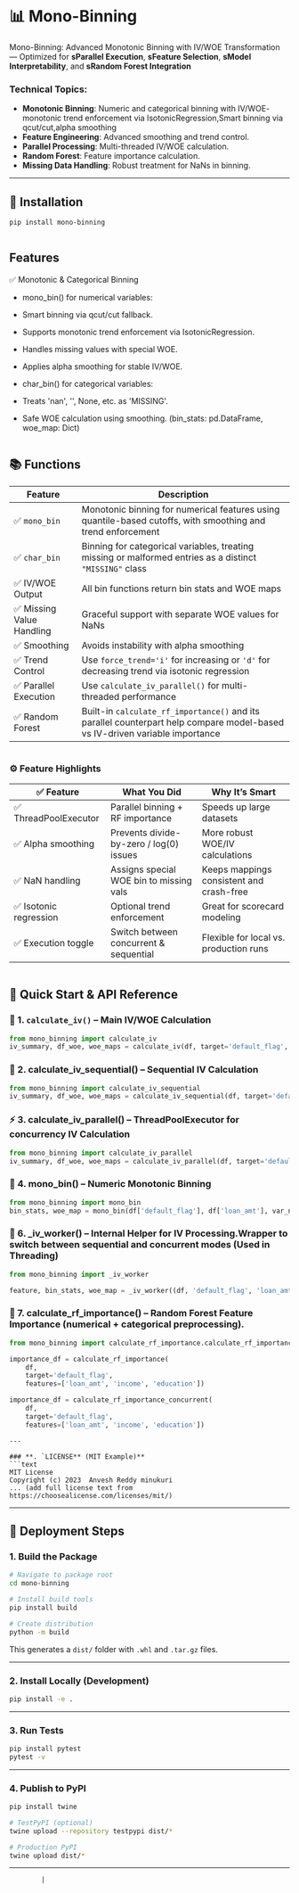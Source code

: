 # 📊 Mono-Binning

Mono-Binning: Advanced Monotonic Binning with IV/WOE Transformation — Optimized for **sParallel Execution**, **sFeature Selection**, **sModel Interpretability**, and **sRandom Forest Integration**
### **Technical Topics:**

- **Monotonic Binning**: Numeric and categorical binning with IV/WOE- monotonic trend enforcement via IsotonicRegression,Smart binning via qcut/cut,alpha smoothing
- **Feature Engineering**: Advanced smoothing and trend control.
- **Parallel Processing**: Multi-threaded IV/WOE calculation.
- **Random Forest**: Feature importance calculation.
- **Missing Data Handling**: Robust treatment for NaNs in binning.
---

## 🔧 Installation

```bash
pip install mono-binning



```

## Features
✅ Monotonic & Categorical Binning
- mono_bin() for numerical variables:

- Smart binning via qcut/cut fallback.

- Supports monotonic trend enforcement via IsotonicRegression.

- Handles missing values with special WOE.

- Applies alpha smoothing for stable IV/WOE.

- char_bin() for categorical variables:

- Treats 'nan', '', None, etc. as 'MISSING'.

- Safe WOE calculation using smoothing.
(bin_stats: pd.DataFrame, woe_map: Dict)
```
```
## 📚 Functions

| Feature | Description |
|--------|-------------|
| ✅ `mono_bin` | Monotonic binning for numerical features using quantile-based cutoffs, with smoothing and trend enforcement |
| ✅ `char_bin` | Binning for categorical variables, treating missing or malformed entries as a distinct `"MISSING"` class |
| ✅ IV/WOE Output | All bin functions return bin stats and WOE maps |
| ✅ Missing Value Handling | Graceful support with separate WOE values for NaNs |
| ✅ Smoothing | Avoids instability with alpha smoothing |
| ✅ Trend Control | Use `force_trend='i'` for increasing or `'d'` for decreasing trend via isotonic regression |
| ✅ Parallel Execution | Use `calculate_iv_parallel()` for multi-threaded performance |
| ✅ Random Forest | Built-in `calculate_rf_importance()` and its parallel counterpart help compare model-based vs IV-driven variable importance |

```
```
### ⚙️ Feature Highlights

| ✅ Feature              | What You Did                             | Why It’s Smart                                      |
|------------------------|------------------------------------------|-----------------------------------------------------|
| ✅ ThreadPoolExecutor  | Parallel binning + RF importance         | Speeds up large datasets                           |
| ✅ Alpha smoothing     | Prevents divide-by-zero / log(0) issues  | More robust WOE/IV calculations                    |
| ✅ NaN handling        | Assigns special WOE bin to missing vals  | Keeps mappings consistent and crash-free           |
| ✅ Isotonic regression | Optional trend enforcement               | Great for scorecard modeling                       |
| ✅ Execution toggle    | Switch between concurrent & sequential   | Flexible for local vs. production runs 
```

```
## 🚀 Quick Start & API Reference

### 🧪 1. `calculate_iv()` – Main IV/WOE Calculation

```python
from mono_binning import calculate_iv
iv_summary, df_woe, woe_maps = calculate_iv(df, target='default_flag', execution='sequential', max_workers=4) # or 'concurrent'
```
### 🐢 2. calculate_iv_sequential() – Sequential IV Calculation

```python
from mono_binning import calculate_iv_sequential
iv_summary, df_woe, woe_maps = calculate_iv_sequential(df, target='default_flag')

```
### ⚡ 3. calculate_iv_parallel() –  ThreadPoolExecutor for concurrency IV Calculation

```python
from mono_binning import calculate_iv_parallel
iv_summary, df_woe, woe_maps = calculate_iv_parallel(df, target='default_flag', max_workers=4)


```
### 🧱 4. mono_bin() – Numeric Monotonic Binning

```python
from mono_binning import mono_bin
bin_stats, woe_map = mono_bin(df['default_flag'], df['loan_amt'], var_name='loan_amt')


```
### 🧵 6. _iv_worker() – Internal Helper for IV Processing.Wrapper to switch between sequential and concurrent modes (Used in Threading)

```python
from mono_binning import _iv_worker

feature, bin_stats, woe_map = _iv_worker((df, 'default_flag', 'loan_amt', 0.5))
```
### 🌲 7. calculate_rf_importance() – Random Forest Feature Importance (numerical + categorical preprocessing).

```python
from mono_binning import calculate_rf_importance.calculate_rf_importance_concurrent

importance_df = calculate_rf_importance(
    df, 
    target='default_flag', 
    features=['loan_amt', 'income', 'education'])

importance_df = calculate_rf_importance_concurrent(
    df, 
    target='default_flag', 
    features=['loan_amt', 'income', 'education'])

```



```
---

### **. `LICENSE** (MIT Example)**
```text
MIT License
Copyright (c) 2023  Anvesh Reddy minukuri
... (add full license text from https://choosealicense.com/licenses/mit/)
```

---

## **🚀 Deployment Steps**

### **1. Build the Package**
```bash
# Navigate to package root
cd mono-binning

# Install build tools
pip install build

# Create distribution
python -m build
```
This generates a `dist/` folder with `.whl` and `.tar.gz` files.

---

### **2. Install Locally (Development)**
```bash
pip install -e .
```

---

### **3. Run Tests**
```bash
pip install pytest
pytest -v
```

---

### **4. Publish to PyPI**
```bash
pip install twine

# TestPyPI (optional)
twine upload --repository testpypi dist/*

# Production PyPI
twine upload dist/*
```

---

            |
